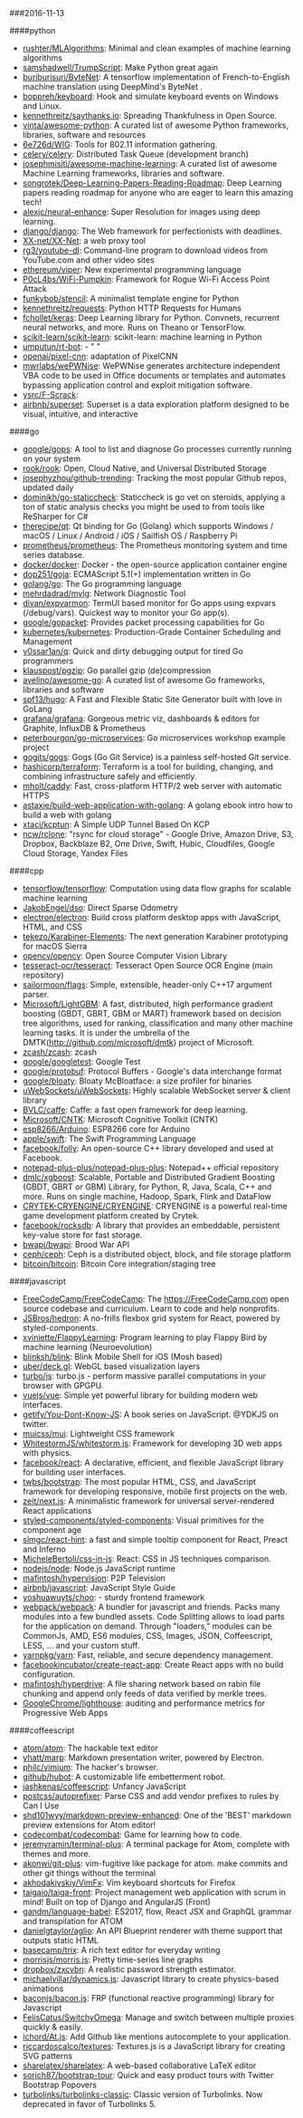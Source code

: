 ###2016-11-13

####python
* [rushter/MLAlgorithms](https://github.com/rushter/MLAlgorithms): Minimal and clean examples of machine learning algorithms
* [samshadwell/TrumpScript](https://github.com/samshadwell/TrumpScript): Make Python great again
* [buriburisuri/ByteNet](https://github.com/buriburisuri/ByteNet): A tensorflow implementation of French-to-English machine translation using DeepMind's ByteNet .
* [boppreh/keyboard](https://github.com/boppreh/keyboard): Hook and simulate keyboard events on Windows and Linux.
* [kennethreitz/saythanks.io](https://github.com/kennethreitz/saythanks.io): Spreading Thankfulness in Open Source.
* [vinta/awesome-python](https://github.com/vinta/awesome-python): A curated list of awesome Python frameworks, libraries, software and resources
* [6e726d/WIG](https://github.com/6e726d/WIG): Tools for 802.11 information gathering.
* [celery/celery](https://github.com/celery/celery): Distributed Task Queue (development branch)
* [josephmisiti/awesome-machine-learning](https://github.com/josephmisiti/awesome-machine-learning): A curated list of awesome Machine Learning frameworks, libraries and software.
* [songrotek/Deep-Learning-Papers-Reading-Roadmap](https://github.com/songrotek/Deep-Learning-Papers-Reading-Roadmap): Deep Learning papers reading roadmap for anyone who are eager to learn this amazing tech!
* [alexjc/neural-enhance](https://github.com/alexjc/neural-enhance): Super Resolution for images using deep learning.
* [django/django](https://github.com/django/django): The Web framework for perfectionists with deadlines.
* [XX-net/XX-Net](https://github.com/XX-net/XX-Net): a web proxy tool
* [rg3/youtube-dl](https://github.com/rg3/youtube-dl): Command-line program to download videos from YouTube.com and other video sites
* [ethereum/viper](https://github.com/ethereum/viper): New experimental programming language
* [P0cL4bs/WiFi-Pumpkin](https://github.com/P0cL4bs/WiFi-Pumpkin): Framework for Rogue Wi-Fi Access Point Attack
* [funkybob/stencil](https://github.com/funkybob/stencil): A minimalist template engine for Python
* [kennethreitz/requests](https://github.com/kennethreitz/requests): Python HTTP Requests for Humans
* [fchollet/keras](https://github.com/fchollet/keras): Deep Learning library for Python. Convnets, recurrent neural networks, and more. Runs on Theano or TensorFlow.
* [scikit-learn/scikit-learn](https://github.com/scikit-learn/scikit-learn): scikit-learn: machine learning in Python
* [umputun/rt-bot](https://github.com/umputun/rt-bot): -   "  "
* [openai/pixel-cnn](https://github.com/openai/pixel-cnn): adaptation of PixelCNN
* [mwrlabs/wePWNise](https://github.com/mwrlabs/wePWNise): WePWNise generates architecture independent VBA code to be used in Office documents or templates and automates bypassing application control and exploit mitigation software.
* [ysrc/F-Scrack](https://github.com/ysrc/F-Scrack): 
* [airbnb/superset](https://github.com/airbnb/superset): Superset is a data exploration platform designed to be visual, intuitive, and interactive

####go
* [google/gops](https://github.com/google/gops): A tool to list and diagnose Go processes currently running on your system
* [rook/rook](https://github.com/rook/rook): Open, Cloud Native, and Universal Distributed Storage
* [josephyzhou/github-trending](https://github.com/josephyzhou/github-trending): Tracking the most popular Github repos, updated daily
* [dominikh/go-staticcheck](https://github.com/dominikh/go-staticcheck): Staticcheck is go vet on steroids, applying a ton of static analysis checks you might be used to from tools like ReSharper for C#
* [therecipe/qt](https://github.com/therecipe/qt): Qt binding for Go (Golang) which supports Windows / macOS / Linux / Android / iOS / Sailfish OS / Raspberry Pi
* [prometheus/prometheus](https://github.com/prometheus/prometheus): The Prometheus monitoring system and time series database.
* [docker/docker](https://github.com/docker/docker): Docker - the open-source application container engine
* [dop251/goja](https://github.com/dop251/goja): ECMAScript 5.1(+) implementation written in Go
* [golang/go](https://github.com/golang/go): The Go programming language
* [mehrdadrad/mylg](https://github.com/mehrdadrad/mylg): Network Diagnostic Tool
* [divan/expvarmon](https://github.com/divan/expvarmon): TermUI based monitor for Go apps using expvars (/debug/vars). Quickest way to monitor your Go app(s).
* [google/gopacket](https://github.com/google/gopacket): Provides packet processing capabilities for Go
* [kubernetes/kubernetes](https://github.com/kubernetes/kubernetes): Production-Grade Container Scheduling and Management
* [y0ssar1an/q](https://github.com/y0ssar1an/q): Quick and dirty debugging output for tired Go programmers
* [klauspost/pgzip](https://github.com/klauspost/pgzip): Go parallel gzip (de)compression
* [avelino/awesome-go](https://github.com/avelino/awesome-go): A curated list of awesome Go frameworks, libraries and software
* [spf13/hugo](https://github.com/spf13/hugo): A Fast and Flexible Static Site Generator built with love in GoLang
* [grafana/grafana](https://github.com/grafana/grafana): Gorgeous metric viz, dashboards & editors for Graphite, InfluxDB & Prometheus
* [peterbourgon/go-microservices](https://github.com/peterbourgon/go-microservices): Go microservices workshop example project
* [gogits/gogs](https://github.com/gogits/gogs): Gogs (Go Git Service) is a painless self-hosted Git service.
* [hashicorp/terraform](https://github.com/hashicorp/terraform): Terraform is a tool for building, changing, and combining infrastructure safely and efficiently.
* [mholt/caddy](https://github.com/mholt/caddy): Fast, cross-platform HTTP/2 web server with automatic HTTPS
* [astaxie/build-web-application-with-golang](https://github.com/astaxie/build-web-application-with-golang): A golang ebook intro how to build a web with golang
* [xtaci/kcptun](https://github.com/xtaci/kcptun): A Simple UDP Tunnel Based On KCP
* [ncw/rclone](https://github.com/ncw/rclone): "rsync for cloud storage" - Google Drive, Amazon Drive, S3, Dropbox, Backblaze B2, One Drive, Swift, Hubic, Cloudfiles, Google Cloud Storage, Yandex Files

####cpp
* [tensorflow/tensorflow](https://github.com/tensorflow/tensorflow): Computation using data flow graphs for scalable machine learning
* [JakobEngel/dso](https://github.com/JakobEngel/dso): Direct Sparse Odometry
* [electron/electron](https://github.com/electron/electron): Build cross platform desktop apps with JavaScript, HTML, and CSS
* [tekezo/Karabiner-Elements](https://github.com/tekezo/Karabiner-Elements): The next generation Karabiner prototyping for macOS Sierra
* [opencv/opencv](https://github.com/opencv/opencv): Open Source Computer Vision Library
* [tesseract-ocr/tesseract](https://github.com/tesseract-ocr/tesseract): Tesseract Open Source OCR Engine (main repository)
* [sailormoon/flags](https://github.com/sailormoon/flags):  Simple, extensible, header-only C++17 argument parser.
* [Microsoft/LightGBM](https://github.com/Microsoft/LightGBM): A fast, distributed, high performance gradient boosting (GBDT, GBRT, GBM or MART) framework based on decision tree algorithms, used for ranking, classification and many other machine learning tasks. It is under the umbrella of the DMTK(http://github.com/microsoft/dmtk) project of Microsoft.
* [zcash/zcash](https://github.com/zcash/zcash): zcash
* [google/googletest](https://github.com/google/googletest): Google Test
* [google/protobuf](https://github.com/google/protobuf): Protocol Buffers - Google's data interchange format
* [google/bloaty](https://github.com/google/bloaty): Bloaty McBloatface: a size profiler for binaries
* [uWebSockets/uWebSockets](https://github.com/uWebSockets/uWebSockets): Highly scalable WebSocket server & client library
* [BVLC/caffe](https://github.com/BVLC/caffe): Caffe: a fast open framework for deep learning.
* [Microsoft/CNTK](https://github.com/Microsoft/CNTK): Microsoft Cognitive Toolkit (CNTK)
* [esp8266/Arduino](https://github.com/esp8266/Arduino): ESP8266 core for Arduino
* [apple/swift](https://github.com/apple/swift): The Swift Programming Language
* [facebook/folly](https://github.com/facebook/folly): An open-source C++ library developed and used at Facebook.
* [notepad-plus-plus/notepad-plus-plus](https://github.com/notepad-plus-plus/notepad-plus-plus): Notepad++ official repository
* [dmlc/xgboost](https://github.com/dmlc/xgboost): Scalable, Portable and Distributed Gradient Boosting (GBDT, GBRT or GBM) Library, for Python, R, Java, Scala, C++ and more. Runs on single machine, Hadoop, Spark, Flink and DataFlow
* [CRYTEK-CRYENGINE/CRYENGINE](https://github.com/CRYTEK-CRYENGINE/CRYENGINE): CRYENGINE is a powerful real-time game development platform created by Crytek.
* [facebook/rocksdb](https://github.com/facebook/rocksdb): A library that provides an embeddable, persistent key-value store for fast storage.
* [bwapi/bwapi](https://github.com/bwapi/bwapi): Brood War API
* [ceph/ceph](https://github.com/ceph/ceph): Ceph is a distributed object, block, and file storage platform
* [bitcoin/bitcoin](https://github.com/bitcoin/bitcoin): Bitcoin Core integration/staging tree

####javascript
* [FreeCodeCamp/FreeCodeCamp](https://github.com/FreeCodeCamp/FreeCodeCamp): The https://FreeCodeCamp.com open source codebase and curriculum. Learn to code and help nonprofits.
* [JSBros/hedron](https://github.com/JSBros/hedron): A no-frills flexbox grid system for React, powered by styled-components.
* [xviniette/FlappyLearning](https://github.com/xviniette/FlappyLearning): Program learning to play Flappy Bird by machine learning (Neuroevolution)
* [blinksh/blink](https://github.com/blinksh/blink): Blink Mobile Shell for iOS (Mosh based)
* [uber/deck.gl](https://github.com/uber/deck.gl): WebGL based visualization layers
* [turbo/js](https://github.com/turbo/js): turbo.js - perform massive parallel computations in your browser with GPGPU.
* [vuejs/vue](https://github.com/vuejs/vue): Simple yet powerful library for building modern web interfaces.
* [getify/You-Dont-Know-JS](https://github.com/getify/You-Dont-Know-JS): A book series on JavaScript. @YDKJS on twitter.
* [muicss/mui](https://github.com/muicss/mui): Lightweight CSS framework
* [WhitestormJS/whitestorm.js](https://github.com/WhitestormJS/whitestorm.js):  Framework for developing 3D web apps with physics.
* [facebook/react](https://github.com/facebook/react): A declarative, efficient, and flexible JavaScript library for building user interfaces.
* [twbs/bootstrap](https://github.com/twbs/bootstrap): The most popular HTML, CSS, and JavaScript framework for developing responsive, mobile first projects on the web.
* [zeit/next.js](https://github.com/zeit/next.js): A minimalistic framework for universal server-rendered React applications
* [styled-components/styled-components](https://github.com/styled-components/styled-components): Visual primitives for the component age 
* [slmgc/react-hint](https://github.com/slmgc/react-hint): a fast and simple tooltip component for React, Preact and Inferno
* [MicheleBertoli/css-in-js](https://github.com/MicheleBertoli/css-in-js): React: CSS in JS techniques comparison.
* [nodejs/node](https://github.com/nodejs/node): Node.js JavaScript runtime 
* [mafintosh/hypervision](https://github.com/mafintosh/hypervision): P2P Television
* [airbnb/javascript](https://github.com/airbnb/javascript): JavaScript Style Guide
* [yoshuawuyts/choo](https://github.com/yoshuawuyts/choo):  - sturdy frontend framework
* [webpack/webpack](https://github.com/webpack/webpack): A bundler for javascript and friends. Packs many modules into a few bundled assets. Code Splitting allows to load parts for the application on demand. Through "loaders," modules can be CommonJs, AMD, ES6 modules, CSS, Images, JSON, Coffeescript, LESS, ... and your custom stuff.
* [yarnpkg/yarn](https://github.com/yarnpkg/yarn):  Fast, reliable, and secure dependency management.
* [facebookincubator/create-react-app](https://github.com/facebookincubator/create-react-app): Create React apps with no build configuration.
* [mafintosh/hyperdrive](https://github.com/mafintosh/hyperdrive): A file sharing network based on rabin file chunking and append only feeds of data verified by merkle trees.
* [GoogleChrome/lighthouse](https://github.com/GoogleChrome/lighthouse): auditing and performance metrics for Progressive Web Apps

####coffeescript
* [atom/atom](https://github.com/atom/atom): The hackable text editor
* [yhatt/marp](https://github.com/yhatt/marp): Markdown presentation writer, powered by Electron.
* [philc/vimium](https://github.com/philc/vimium): The hacker's browser.
* [github/hubot](https://github.com/github/hubot): A customizable life embetterment robot.
* [jashkenas/coffeescript](https://github.com/jashkenas/coffeescript): Unfancy JavaScript
* [postcss/autoprefixer](https://github.com/postcss/autoprefixer): Parse CSS and add vendor prefixes to rules by Can I Use
* [shd101wyy/markdown-preview-enhanced](https://github.com/shd101wyy/markdown-preview-enhanced): One of the 'BEST' markdown preview extensions for Atom editor!
* [codecombat/codecombat](https://github.com/codecombat/codecombat): Game for learning how to code.
* [jeremyramin/terminal-plus](https://github.com/jeremyramin/terminal-plus): A terminal package for Atom, complete with themes and more.
* [akonwi/git-plus](https://github.com/akonwi/git-plus): vim-fugitive like package for atom. make commits and other git things without the terminal
* [akhodakivskiy/VimFx](https://github.com/akhodakivskiy/VimFx): Vim keyboard shortcuts for Firefox
* [taigaio/taiga-front](https://github.com/taigaio/taiga-front): Project management web application with scrum in mind! Built on top of Django and AngularJS (Front)
* [gandm/language-babel](https://github.com/gandm/language-babel): ES2017, flow, React JSX and GraphQL grammar and transpilation for ATOM
* [danielgtaylor/aglio](https://github.com/danielgtaylor/aglio): An API Blueprint renderer with theme support that outputs static HTML
* [basecamp/trix](https://github.com/basecamp/trix): A rich text editor for everyday writing
* [morrisjs/morris.js](https://github.com/morrisjs/morris.js): Pretty time-series line graphs
* [dropbox/zxcvbn](https://github.com/dropbox/zxcvbn): A realistic password strength estimator.
* [michaelvillar/dynamics.js](https://github.com/michaelvillar/dynamics.js): Javascript library to create physics-based animations
* [baconjs/bacon.js](https://github.com/baconjs/bacon.js): FRP (functional reactive programming) library for Javascript
* [FelisCatus/SwitchyOmega](https://github.com/FelisCatus/SwitchyOmega): Manage and switch between multiple proxies quickly & easily.
* [ichord/At.js](https://github.com/ichord/At.js): Add Github like mentions autocomplete to your application.
* [riccardoscalco/textures](https://github.com/riccardoscalco/textures): Textures.js is a JavaScript library for creating SVG patterns
* [sharelatex/sharelatex](https://github.com/sharelatex/sharelatex): A web-based collaborative LaTeX editor
* [sorich87/bootstrap-tour](https://github.com/sorich87/bootstrap-tour): Quick and easy product tours with Twitter Bootstrap Popovers
* [turbolinks/turbolinks-classic](https://github.com/turbolinks/turbolinks-classic): Classic version of Turbolinks. Now deprecated in favor of Turbolinks 5.
